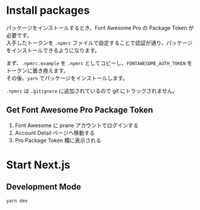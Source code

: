 # Install packages

パッケージをインストールするとき、Font Awesome Pro の Package Token が必要です。  
入手したトークンを `.npmrc` ファイルで設定することで認証が通り、パッケージをインストールできるようになります。

まず、`.npmrc.example` を `.npmrc` としてコピーし、`FONTAWESOME_AUTH_TOKEN` をトークンに置き換えます。  
その後、`yarn` でパッケージをインストールします。

`.npmrc` は `.gitignore` に追加されているので git にトラックされません。

## Get Font Awesome Pro Package Token

1. Font Awesome に prane アカウントでログインする
1. Account Detail ページヘ移動する
1. Pro Package Token 欄に表示される

# Start Next.js

## Development Mode

```bash
yarn dev
```
